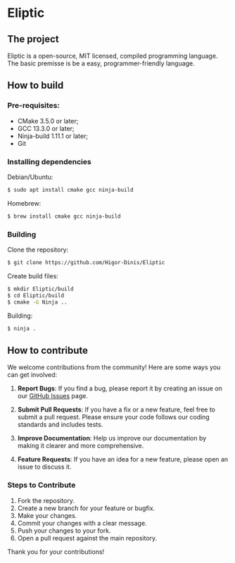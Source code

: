 # Eliptic

## The project
Eliptic is a open-source, MIT licensed, compiled programming language. The basic premisse is be a easy, programmer-friendly language.

## How to build

### Pre-requisites:
- CMake 3.5.0 or later;
- GCC 13.3.0 or later;
- Ninja-build 1.11.1 or later;
- Git

### Installing dependencies
Debian/Ubuntu:
```bash
$ sudo apt install cmake gcc ninja-build
```

Homebrew:
```bash
$ brew install cmake gcc ninja-build
```

### Building
Clone the repository:
```bash
$ git clone https://github.com/Higor-Dinis/Eliptic
```

Create build files:
```bash
$ mkdir Eliptic/build 
$ cd Eliptic/build 
$ cmake -G Ninja ..
```

Building:
```bash
$ ninja .
```

## How to contribute

We welcome contributions from the community! Here are some ways you can get involved:

1. **Report Bugs**: If you find a bug, please report it by creating an issue on our [GitHub Issues](https://github.com/Higor-Dinis/Eliptic/issues) page.

2. **Submit Pull Requests**: If you have a fix or a new feature, feel free to submit a pull request. Please ensure your code follows our coding standards and includes tests.

3. **Improve Documentation**: Help us improve our documentation by making it clearer and more comprehensive.

4. **Feature Requests**: If you have an idea for a new feature, please open an issue to discuss it.

### Steps to Contribute

1. Fork the repository.
2. Create a new branch for your feature or bugfix.
3. Make your changes.
4. Commit your changes with a clear message.
5. Push your changes to your fork.
6. Open a pull request against the main repository.

Thank you for your contributions!
